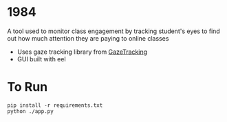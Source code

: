 # 1984
A tool used to monitor class engagement by tracking student's eyes to find out how much attention they are paying to online classes

- Uses gaze tracking library from [GazeTracking](https://github.com/antoinelame/GazeTracking)
- GUI built with eel

# To Run
```
pip install -r requirements.txt
python ./app.py
```
